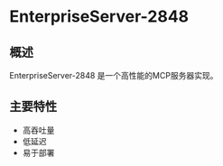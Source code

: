 # EnterpriseServer-2848

## 概述

EnterpriseServer-2848 是一个高性能的MCP服务器实现。

## 主要特性

- 高吞吐量
- 低延迟
- 易于部署
